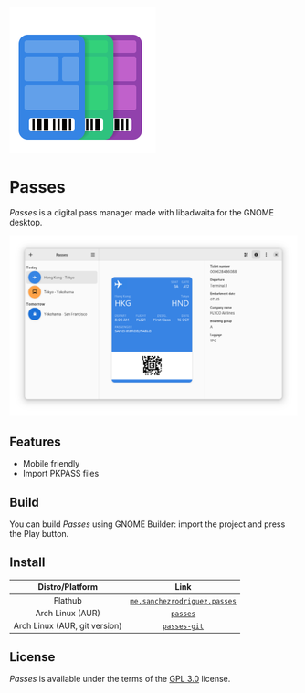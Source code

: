 ![Application icon](data/icons/hicolor/scalable/apps/me.sanchezrodriguez.passes.svg)
# Passes

*Passes* is a digital pass manager made with libadwaita for the GNOME desktop.

![Screenshot](/data/screenshots/passes_with_shadow.png)

## Features

- Mobile friendly
- Import PKPASS files

## Build

You can build *Passes* using GNOME Builder: import the project and press the Play button.

## Install

| Distro/Platform | Link |
|:----:|:----:|
| Flathub |[`me.sanchezrodriguez.passes`](https://flathub.org/apps/details/me.sanchezrodriguez.passes)
| Arch Linux (AUR) | [`passes`](https://aur.archlinux.org/packages/passes) |
| Arch Linux (AUR, git version) | [`passes-git`](https://aur.archlinux.org/packages/passes-git) |

## License

*Passes* is available under the terms of the [GPL 3.0](/COPYING) license.
